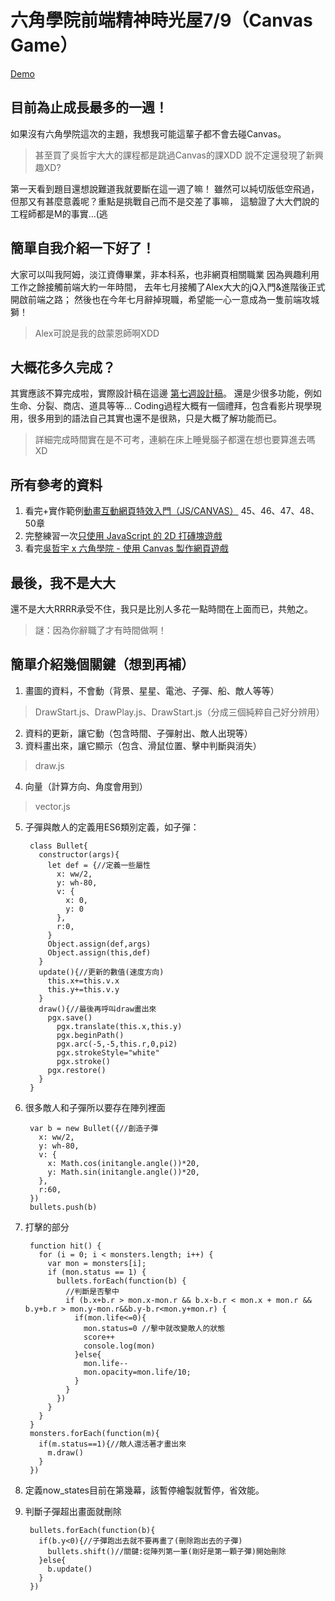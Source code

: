 # 六角學院前端精神時光屋7/9（Canvas Game）
[Demo](https://icguanyu.github.io/hex_w7/)

## 目前為止成長最多的一週！
如果沒有六角學院這次的主題，我想我可能這輩子都不會去碰Canvas。

> 甚至買了吳哲宇大大的課程都是跳過Canvas的課XDD
> 說不定還發現了新興趣XD?

第一天看到題目還想說難道我就要斷在這一週了嘛！
雖然可以純切版低空飛過，但那又有甚麼意義呢？重點是挑戰自己而不是交差了事嘛，
這驗證了大大們說的工程師都是M的事實...(逃

## 簡單自我介紹一下好了！
大家可以叫我阿姆，淡江資傳畢業，非本科系，也非網頁相關職業
因為興趣利用工作之餘接觸前端大約一年時間，
去年七月接觸了Alex大大的jQ入門&進階後正式開啟前端之路；
然後也在今年七月辭掉現職，希望能一心一意成為一隻前端攻城獅！
> Alex可說是我的啟蒙恩師啊XDD

## 大概花多久完成？
其實應該不算完成啦，實際設計稿在這邊
[第七週設計稿](https://hackmd.io/N5yEjm2vSx6D41qAbJGDmw)。
還是少很多功能，例如生命、分裂、商店、道具等等...
Coding過程大概有一個禮拜，包含看影片現學現用，很多用到的語法自己其實也還不是很熟，只是大概了解功能而已。
> 詳細完成時間實在是不可考，連躺在床上睡覺腦子都還在想也要算進去嗎XD

## 所有參考的資料
1. 看完+實作範例[動畫互動網頁特效入門（JS/CANVAS）](https://hahow.in/courses/586fae97a8aae907000ce721/discussions) 45、46、47、48、50章
2. 完整練習一次[只使用 JavaScript 的 2D 打磚塊遊戲](https://developer.mozilla.org/zh-TW/docs/Games/Tutorials/2D_Breakout_game_pure_JavaScript)
3. 看完[吳哲宇 x 六角學院 - 使用 Canvas 製作網頁遊戲](https://www.youtube.com/watch?v=sOHcx9jekzs)

## 最後，我不是大大
還不是大大RRRR承受不住，我只是比別人多花一點時間在上面而已，共勉之。
> 謎：因為你辭職了才有時間做啊！

## 簡單介紹幾個關鍵（想到再補）
1. 畫圖的資料，不會動（背景、星星、電池、子彈、船、敵人等等）
> DrawStart.js、DrawPlay.js、DrawStart.js（分成三個純粹自己好分辨用）
2. 資料的更新，讓它動（包含時間、子彈射出、敵人出現等）
3. 資料畫出來，讓它顯示（包含、滑鼠位置、擊中判斷與消失）
> draw.js
4. 向量（計算方向、角度會用到）
> vector.js
5. 子彈與敵人的定義用ES6類別定義，如子彈：

        class Bullet{
          constructor(args){
            let def = {//定義一些屬性
              x: ww/2,
              y: wh-80,
              v: {
                x: 0,
                y: 0
              },
              r:0,
            }
            Object.assign(def,args)
            Object.assign(this,def)
          } 
          update(){//更新的數值(速度方向)
            this.x+=this.v.x
            this.y+=this.v.y
          }
          draw(){//最後再呼叫draw畫出來
            pgx.save()
              pgx.translate(this.x,this.y)
              pgx.beginPath()
              pgx.arc(-5,-5,this.r,0,pi2)
              pgx.strokeStyle="white"
              pgx.stroke()
            pgx.restore()
          }
        }

6. 很多敵人和子彈所以要存在陣列裡面

        var b = new Bullet({//創造子彈
          x: ww/2,
          y: wh-80,
          v: { 
            x: Math.cos(initangle.angle())*20,
            y: Math.sin(initangle.angle())*20,
          },
          r:60,
        })
        bullets.push(b)
7. 打擊的部分

        function hit() {
          for (i = 0; i < monsters.length; i++) {
            var mon = monsters[i];
            if (mon.status == 1) {
              bullets.forEach(function(b) {
                //判斷是否擊中
                if (b.x+b.r > mon.x-mon.r && b.x-b.r < mon.x + mon.r && b.y+b.r > mon.y-mon.r&&b.y-b.r<mon.y+mon.r) {
                  if(mon.life<=0){
                    mon.status=0 //擊中就改變敵人的狀態
                    score++
                    console.log(mon)
                  }else{
                    mon.life--
                    mon.opacity=mon.life/10;
                  }
                }
              })
            }
          }
        }
        monsters.forEach(function(m){
          if(m.status==1){//敵人還活著才畫出來
            m.draw()
          }
        })        

8. 定義now_states目前在第幾幕，該暫停繪製就暫停，省效能。
9. 判斷子彈超出畫面就刪除

        bullets.forEach(function(b){
          if(b.y<0){//子彈跑出去就不要再畫了(刪除跑出去的子彈)
            bullets.shift()//關鍵:從陣列第一筆(剛好是第一顆子彈)開始刪除
          }else{
            b.update()
          }
        })